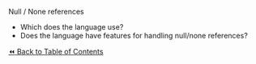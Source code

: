 Null / None references
- Which does the language use?
- Does the language have features for handling null/none references?

[:rewind: Back to Table of Contents](../README.md) <!-- BackToC -->
